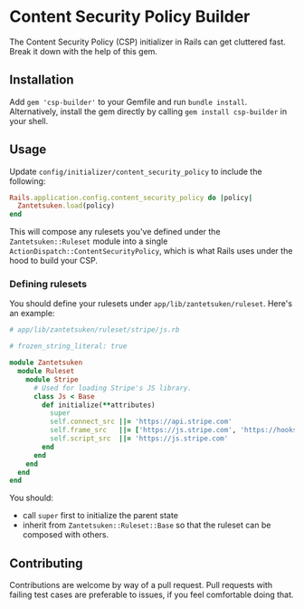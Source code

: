 # Content Security Policy Builder

The Content Security Policy (CSP) initializer in Rails can get cluttered
fast. Break it down with the help of this gem.

## Installation

Add `gem 'csp-builder'` to your Gemfile and run `bundle install`.
Alternatively, install the gem directly by calling `gem install
csp-builder` in your shell.

## Usage

Update `config/initializer/content_security_policy` to include the
following:

```ruby
Rails.application.config.content_security_policy do |policy|
  Zantetsuken.load(policy)
end
```

This will compose any rulesets you've defined under the
`Zantetsuken::Ruleset` module into a single
`ActionDispatch::ContentSecurityPolicy`, which is what Rails uses under
the hood to build your CSP.

### Defining rulesets

You should define your rulesets under
`app/lib/zantetsuken/ruleset`. Here's an example:

```ruby
# app/lib/zantetsuken/ruleset/stripe/js.rb

# frozen_string_literal: true

module Zantetsuken
  module Ruleset
    module Stripe
      # Used for loading Stripe's JS library.
      class Js < Base
        def initialize(**attributes)
          super
          self.connect_src ||= 'https://api.stripe.com'
          self.frame_src   ||= ['https://js.stripe.com', 'https://hooks.stripe.com']
          self.script_src  ||= 'https://js.stripe.com'
        end
      end
    end
  end
end
```

You should:

- call `super` first to initialize the parent state
- inherit from `Zantetsuken::Ruleset::Base` so that the
  ruleset can be composed with others.

## Contributing

Contributions are welcome by way of a pull request. Pull requests with
failing test cases are preferable to issues, if you feel comfortable
doing that.
